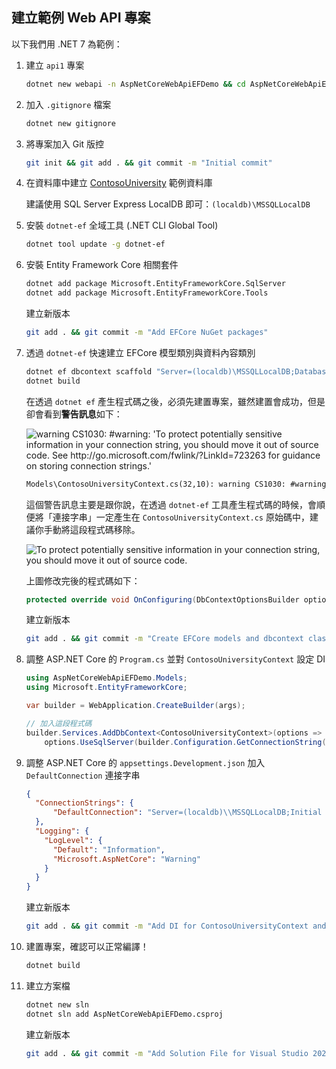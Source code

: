 ## 建立範例 Web API 專案

以下我們用 .NET 7 為範例：

1. 建立 `api1` 專案

    ```sh
    dotnet new webapi -n AspNetCoreWebApiEFDemo && cd AspNetCoreWebApiEFDemo
    ```

2. 加入 `.gitignore` 檔案

    ```sh
    dotnet new gitignore
    ```

3. 將專案加入 Git 版控

    ```sh
    git init && git add . && git commit -m "Initial commit"
    ```

4. 在資料庫中建立 [ContosoUniversity](https://gist.githubusercontent.com/doggy8088/2a2f7075d49b3814d19513426ede3549/raw/ab95b323425ff98e99b901793d0361d90439fb0b/ContosoUniversity.sql) 範例資料庫

    建議使用 SQL Server Express LocalDB 即可：`(localdb)\MSSQLLocalDB`

5. 安裝 `dotnet-ef` 全域工具 (.NET CLI Global Tool)

    ```sh
    dotnet tool update -g dotnet-ef
    ```

6. 安裝 Entity Framework Core 相關套件

    ```sh
    dotnet add package Microsoft.EntityFrameworkCore.SqlServer
    dotnet add package Microsoft.EntityFrameworkCore.Tools
    ```

    建立新版本

    ```sh
    git add . && git commit -m "Add EFCore NuGet packages"
    ```

7. 透過 `dotnet-ef` 快速建立 EFCore 模型類別與資料內容類別

    ```sh
    dotnet ef dbcontext scaffold "Server=(localdb)\MSSQLLocalDB;Database=ContosoUniversity;Trusted_Connection=True;MultipleActiveResultSets=true" Microsoft.EntityFrameworkCore.SqlServer -o Models
    dotnet build
    ```

    在透過 `dotnet ef` 產生程式碼之後，必須先建置專案，雖然建置會成功，但是卻會看到**警告訊息**如下：

    ![warning CS1030: #warning: 'To protect potentially sensitive information in your connection string, you should move it out of source code. See http://go.microsoft.com/fwlink/?LinkId=723263 for guidance on storing connection strings.'](https://user-images.githubusercontent.com/88981/92549573-29de5000-f28c-11ea-82cb-d064b0503bbc.jpg)

    ```txt
    Models\ContosoUniversityContext.cs(32,10): warning CS1030: #warning: 'To protect potentially sensitive information in your connection string, you should move it out of source code. See http://go.microsoft.com/fwlink/?LinkId=723263 for guidance on storing connection strings.' [G:\Projects\api1\api1.csproj]
    ```

    這個警告訊息主要是跟你說，在透過 `dotnet-ef` 工具產生程式碼的時候，會順便將「連接字串」一定產生在 `ContosoUniversityContext.cs` 原始碼中，建議你手動將這段程式碼移除。

    ![To protect potentially sensitive information in your connection string, you should move it out of source code.](https://user-images.githubusercontent.com/88981/232923126-e797df55-5a48-4006-9951-d6a8192d28df.png)

    上圖修改完後的程式碼如下：

    ```cs
    protected override void OnConfiguring(DbContextOptionsBuilder optionsBuilder) {}
    ```

    建立新版本

    ```sh
    git add . && git commit -m "Create EFCore models and dbcontext classes using dotnet-ef"
    ```

8. 調整 ASP․NET Core 的 `Program.cs` 並對 `ContosoUniversityContext` 設定 DI

    ```cs
    using AspNetCoreWebApiEFDemo.Models;
    using Microsoft.EntityFrameworkCore;

    var builder = WebApplication.CreateBuilder(args);

    // 加入這段程式碼
    builder.Services.AddDbContext<ContosoUniversityContext>(options =>
        options.UseSqlServer(builder.Configuration.GetConnectionString("DefaultConnection")));
    ```

9. 調整 ASP․NET Core 的 `appsettings.Development.json` 加入 `DefaultConnection` 連接字串

    ```json
    {
      "ConnectionStrings": {
          "DefaultConnection": "Server=(localdb)\\MSSQLLocalDB;Initial Catalog=ContosoUniversity;Integrated Security=True"
      },
      "Logging": {
        "LogLevel": {
          "Default": "Information",
          "Microsoft.AspNetCore": "Warning"
        }
      }
    }
    ```

    建立新版本

    ```sh
    git add . && git commit -m "Add DI for ContosoUniversityContext and ConnectionStrings"
    ```

10. 建置專案，確認可以正常編譯！

    ```sh
    dotnet build
    ```

11. 建立方案檔

    ```sh
    dotnet new sln
    dotnet sln add AspNetCoreWebApiEFDemo.csproj
    ```

    建立新版本

    ```sh
    git add . && git commit -m "Add Solution File for Visual Studio 2022"
    ```
